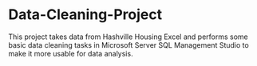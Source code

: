 # Data-Cleaning-Project
This project takes data from Hashville Housing Excel and performs some basic data cleaning tasks in Microsoft Server SQL Management Studio to make it more usable for data analysis.
